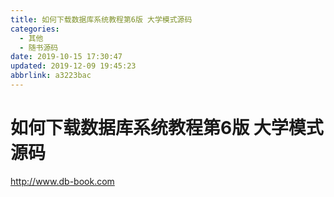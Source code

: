 ```yaml
---
title: 如何下载数据库系统教程第6版 大学模式源码
categories: 
  - 其他
  - 随书源码
date: 2019-10-15 17:30:47
updated: 2019-12-09 19:45:23
abbrlink: a3223bac
---
```

# 如何下载数据库系统教程第6版 大学模式源码 #
http://www.db-book.com
